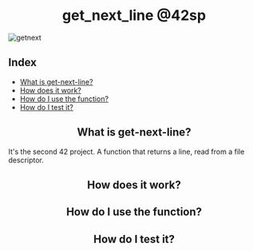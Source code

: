 <h1 align="center"> get_next_line @42sp </h1>

![getnext](https://user-images.githubusercontent.com/81205527/149212588-45d60d10-2e78-46c5-bf0c-0dc247464ad5.png)

## Index

* [What is get-next-line?](#what-is-get-next-line)
* [How does it work?](#how-does-it-work)
* [How do I use the function?](#how-do-i-use-the-function)
* [How do I test it?](#how-do-i-test-it)

<h2 align="center" id="what-is-get-next-line"> What is get-next-line? </h2>

It's the second 42 project. A function that returns a line, read from a file descriptor.

<h2 align="center" id="how-does-it-work"> How does it work? </h2>

<h2 align="center" id="how-do-i-use-the-function"> How do I use the function? </h2>

<h2 align="center" id="how-do-i-test-it"> How do I test it? </h2>
